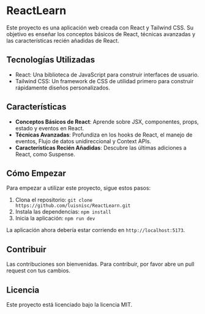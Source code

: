 # ReactLearn

Este proyecto es una aplicación web creada con React y Tailwind CSS. Su objetivo es enseñar los conceptos básicos de React, técnicas avanzadas y las características recién añadidas de React.

## Tecnologías Utilizadas

- React: Una biblioteca de JavaScript para construir interfaces de usuario.
- Tailwind CSS: Un framework de CSS de utilidad primero para construir rápidamente diseños personalizados.

## Características

- **Conceptos Básicos de React**: Aprende sobre JSX, componentes, props, estado y eventos en React.
- **Técnicas Avanzadas**: Profundiza en los hooks de React, el manejo de eventos, Flujo de datos unidireccional y Context APIs.
- **Características Recién Añadidas**: Descubre las últimas adiciones a React, como Suspense.

## Cómo Empezar

Para empezar a utilizar este proyecto, sigue estos pasos:

1. Clona el repositorio: `git clone https://github.com/luisnisc/ReactLearn.git`
2. Instala las dependencias: `npm install`
3. Inicia la aplicación: `npm run dev`

La aplicación ahora debería estar corriendo en `http://localhost:5173`.

## Contribuir

Las contribuciones son bienvenidas. Para contribuir, por favor abre un pull request con tus cambios.

## Licencia

Este proyecto está licenciado bajo la licencia MIT.
